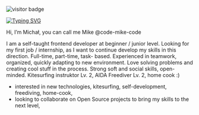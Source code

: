


![visitor badge](https://visitor-badge.laobi.icu/badge?page_id=code-mike-code.visitor-badge)



[![Typing SVG](https://readme-typing-svg.demolab.com?font=Rubik+Doodle+Shadow&size=30&pause=1000&color=939597&background=F5DF4D&center=true&vCenter=true&random=false&width=1000&height=80&lines=Hello%2C+im+Mike+;Junior+Frontend+Developer+)](https://git.io/typing-svg)



Hi, I’m Michał, you can call me Mike @code-mike-code

I am a self-taught frontend developer at beginner / junior level. 
Looking for my first job / internship, as I want to continue develop my skills in this direction. 
Full-time, part-time, task- based. Experienced in teamwork, organized, quickly adapting to new environment. 
Love solving problems and creating cool stuff in the process. Strong soft and social skills, open-minded. 
Kitesurfing instruktor Lv. 2, AIDA Freediver Lv. 2, home cook :)

- interested in new technologies, kitesurfing, self-development, freediving, home-cook,
- looking to collaborate on Open Source projects to bring my skills to the next level,


